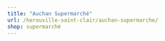 ```yaml
---
title: "Auchan Supermarché"
url: /herouville-saint-clair/auchan-supermarche/
shop: supermarché
---
```

